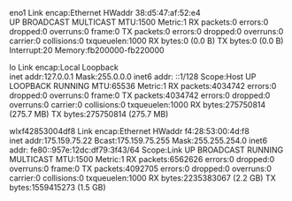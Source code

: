 eno1      Link encap:Ethernet  HWaddr 38:d5:47:af:52:e4  
          UP BROADCAST MULTICAST  MTU:1500  Metric:1
          RX packets:0 errors:0 dropped:0 overruns:0 frame:0
          TX packets:0 errors:0 dropped:0 overruns:0 carrier:0
          collisions:0 txqueuelen:1000 
          RX bytes:0 (0.0 B)  TX bytes:0 (0.0 B)
          Interrupt:20 Memory:fb200000-fb220000 

lo        Link encap:Local Loopback  
          inet addr:127.0.0.1  Mask:255.0.0.0
          inet6 addr: ::1/128 Scope:Host
          UP LOOPBACK RUNNING  MTU:65536  Metric:1
          RX packets:4034742 errors:0 dropped:0 overruns:0 frame:0
          TX packets:4034742 errors:0 dropped:0 overruns:0 carrier:0
          collisions:0 txqueuelen:1000 
          RX bytes:275750814 (275.7 MB)  TX bytes:275750814 (275.7 MB)

wlxf42853004df8 Link encap:Ethernet  HWaddr f4:28:53:00:4d:f8  
          inet addr:175.159.75.22  Bcast:175.159.75.255  Mask:255.255.254.0
          inet6 addr: fe80::957e:12dc:df79:3f43/64 Scope:Link
          UP BROADCAST RUNNING MULTICAST  MTU:1500  Metric:1
          RX packets:6562626 errors:0 dropped:0 overruns:0 frame:0
          TX packets:4092705 errors:0 dropped:0 overruns:0 carrier:0
          collisions:0 txqueuelen:1000 
          RX bytes:2235383067 (2.2 GB)  TX bytes:1559415273 (1.5 GB)

